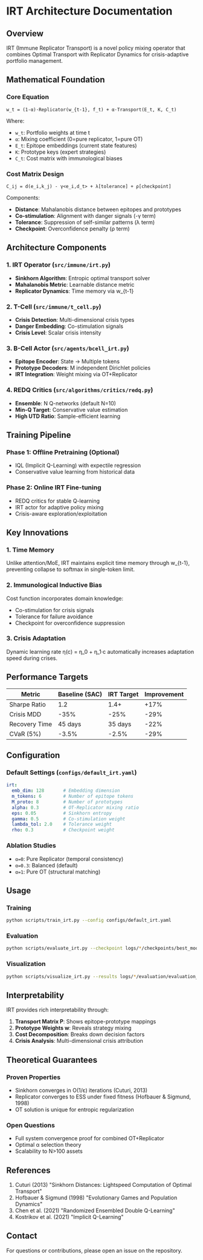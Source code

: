 # IRT Architecture Documentation

## Overview

IRT (Immune Replicator Transport) is a novel policy mixing operator that combines Optimal Transport with Replicator Dynamics for crisis-adaptive portfolio management.

## Mathematical Foundation

### Core Equation
```
w_t = (1-α)·Replicator(w_{t-1}, f_t) + α·Transport(E_t, K, C_t)
```

Where:
- `w_t`: Portfolio weights at time t
- `α`: Mixing coefficient (0=pure replicator, 1=pure OT)
- `E_t`: Epitope embeddings (current state features)
- `K`: Prototype keys (expert strategies)
- `C_t`: Cost matrix with immunological biases

### Cost Matrix Design
```
C_ij = d(e_i,k_j) - γ<e_i,d_t> + λ[tolerance] + ρ[checkpoint]
```

Components:
- **Distance**: Mahalanobis distance between epitopes and prototypes
- **Co-stimulation**: Alignment with danger signals (-γ term)
- **Tolerance**: Suppression of self-similar patterns (λ term)
- **Checkpoint**: Overconfidence penalty (ρ term)

## Architecture Components

### 1. IRT Operator (`src/immune/irt.py`)
- **Sinkhorn Algorithm**: Entropic optimal transport solver
- **Mahalanobis Metric**: Learnable distance metric
- **Replicator Dynamics**: Time memory via w_{t-1}

### 2. T-Cell (`src/immune/t_cell.py`)
- **Crisis Detection**: Multi-dimensional crisis types
- **Danger Embedding**: Co-stimulation signals
- **Crisis Level**: Scalar crisis intensity

### 3. B-Cell Actor (`src/agents/bcell_irt.py`)
- **Epitope Encoder**: State → Multiple tokens
- **Prototype Decoders**: M independent Dirichlet policies
- **IRT Integration**: Weight mixing via OT+Replicator

### 4. REDQ Critics (`src/algorithms/critics/redq.py`)
- **Ensemble**: N Q-networks (default N=10)
- **Min-Q Target**: Conservative value estimation
- **High UTD Ratio**: Sample-efficient learning

## Training Pipeline

### Phase 1: Offline Pretraining (Optional)
- IQL (Implicit Q-Learning) with expectile regression
- Conservative value learning from historical data

### Phase 2: Online IRT Fine-tuning
- REDQ critics for stable Q-learning
- IRT actor for adaptive policy mixing
- Crisis-aware exploration/exploitation

## Key Innovations

### 1. Time Memory
Unlike attention/MoE, IRT maintains explicit time memory through w_{t-1}, preventing collapse to softmax in single-token limit.

### 2. Immunological Inductive Bias
Cost function incorporates domain knowledge:
- Co-stimulation for crisis signals
- Tolerance for failure avoidance
- Checkpoint for overconfidence suppression

### 3. Crisis Adaptation
Dynamic learning rate η(c) = η_0 + η_1·c automatically increases adaptation speed during crises.

## Performance Targets

| Metric | Baseline (SAC) | IRT Target | Improvement |
|--------|---------------|-----------|-------------|
| Sharpe Ratio | 1.2 | 1.4+ | +17% |
| Crisis MDD | -35% | -25% | -29% |
| Recovery Time | 45 days | 35 days | -22% |
| CVaR (5%) | -3.5% | -2.5% | -29% |

## Configuration

### Default Settings (`configs/default_irt.yaml`)
```yaml
irt:
  emb_dim: 128       # Embedding dimension
  m_tokens: 6        # Number of epitope tokens
  M_proto: 8         # Number of prototypes
  alpha: 0.3         # OT-Replicator mixing ratio
  eps: 0.05          # Sinkhorn entropy
  gamma: 0.5         # Co-stimulation weight
  lambda_tol: 2.0    # Tolerance weight
  rho: 0.3           # Checkpoint weight
```

### Ablation Studies
- `α=0`: Pure Replicator (temporal consistency)
- `α=0.3`: Balanced (default)
- `α=1`: Pure OT (structural matching)

## Usage

### Training
```bash
python scripts/train_irt.py --config configs/default_irt.yaml
```

### Evaluation
```bash
python scripts/evaluate_irt.py --checkpoint logs/*/checkpoints/best_model.pth
```

### Visualization
```bash
python scripts/visualize_irt.py --results logs/*/evaluation/evaluation_results.json
```

## Interpretability

IRT provides rich interpretability through:

1. **Transport Matrix P**: Shows epitope-prototype mappings
2. **Prototype Weights w**: Reveals strategy mixing
3. **Cost Decomposition**: Breaks down decision factors
4. **Crisis Analysis**: Multi-dimensional crisis attribution

## Theoretical Guarantees

### Proven Properties
- Sinkhorn converges in O(1/ε) iterations (Cuturi, 2013)
- Replicator converges to ESS under fixed fitness (Hofbauer & Sigmund, 1998)
- OT solution is unique for entropic regularization

### Open Questions
- Full system convergence proof for combined OT+Replicator
- Optimal α selection theory
- Scalability to N>100 assets

## References

1. Cuturi (2013) "Sinkhorn Distances: Lightspeed Computation of Optimal Transport"
2. Hofbauer & Sigmund (1998) "Evolutionary Games and Population Dynamics"
3. Chen et al. (2021) "Randomized Ensembled Double Q-Learning"
4. Kostrikov et al. (2021) "Implicit Q-Learning"

## Contact

For questions or contributions, please open an issue on the repository.